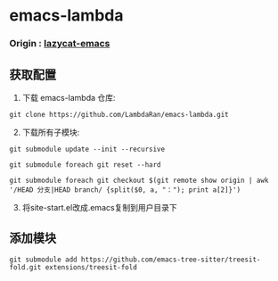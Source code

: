 # emacs-lambda
### Origin : [lazycat-emacs](https://github.com/manateelazycat/lazycat-emacs)

## 获取配置
1. 下载 emacs-lambda 仓库:
```
git clone https://github.com/LambdaRan/emacs-lambda.git
```

2. 下载所有子模块:
```
git submodule update --init --recursive

git submodule foreach git reset --hard

git submodule foreach git checkout $(git remote show origin | awk '/HEAD 分支|HEAD branch/ {split($0, a, "："); print a[2]}')
```

3. 将site-start.el改成.emacs复制到用户目录下

## 添加模块
```
git submodule add https://github.com/emacs-tree-sitter/treesit-fold.git extensions/treesit-fold
```